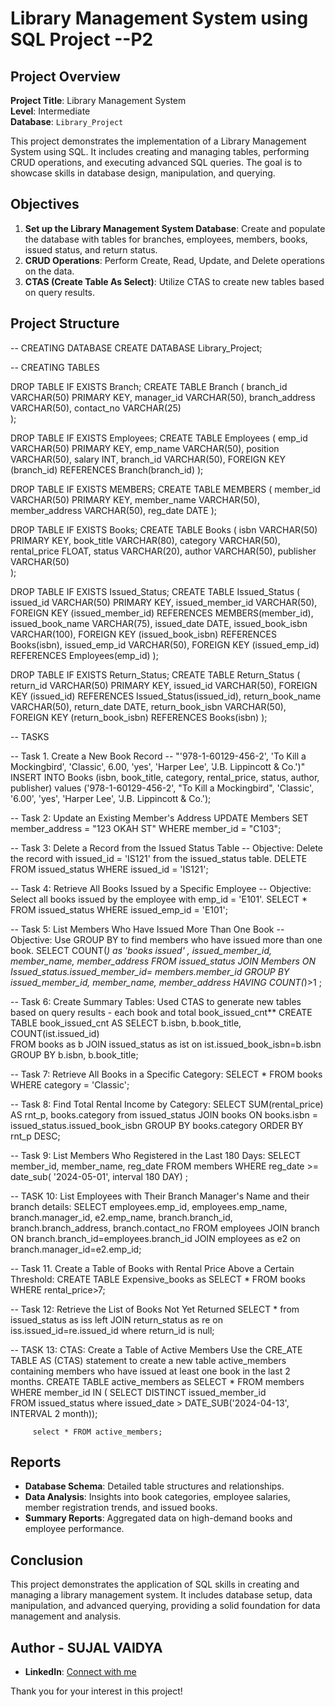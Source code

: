 # Library Management System using SQL Project --P2

## Project Overview

**Project Title**: Library Management System  
**Level**: Intermediate  
**Database**: `Library_Project`

This project demonstrates the implementation of a Library Management System using SQL. It includes creating and managing tables, performing CRUD operations, and executing advanced SQL queries. The goal is to showcase skills in database design, manipulation, and querying.


## Objectives

1. **Set up the Library Management System Database**: Create and populate the database with tables for branches, employees, members, books, issued status, and return status.
2. **CRUD Operations**: Perform Create, Read, Update, and Delete operations on the data.
3. **CTAS (Create Table As Select)**: Utilize CTAS to create new tables based on query results.

## Project Structure

-- CREATING DATABASE 
CREATE DATABASE Library_Project;


-- CREATING TABLES 


DROP TABLE IF EXISTS Branch;
CREATE TABLE Branch (
    branch_id VARCHAR(50) PRIMARY KEY,
	manager_id VARCHAR(50),
	branch_address VARCHAR(50),
	contact_no VARCHAR(25)			
);


DROP TABLE IF EXISTS Employees;
CREATE TABLE Employees (
    emp_id VARCHAR(50) PRIMARY KEY,
  	emp_name VARCHAR(50),
 	position VARCHAR(50),
 	salary INT,
    branch_id VARCHAR(50),
    FOREIGN KEY (branch_id) REFERENCES Branch(branch_id)
);


DROP TABLE IF EXISTS MEMBERS;
CREATE TABLE MEMBERS (
    member_id VARCHAR(50) PRIMARY KEY,
 	member_name VARCHAR(50),
	member_address VARCHAR(50),
	reg_date DATE
);


DROP TABLE IF EXISTS Books;
CREATE TABLE Books (
	isbn VARCHAR(50) PRIMARY KEY,
	book_title VARCHAR(80),
	category VARCHAR(50),
	rental_price FLOAT,
	status VARCHAR(20),
	author VARCHAR(50),
	publisher VARCHAR(50)		
); 


DROP TABLE IF EXISTS Issued_Status;
CREATE TABLE Issued_Status (
    issued_id VARCHAR(50) PRIMARY KEY,
	issued_member_id VARCHAR(50),
    FOREIGN KEY (issued_member_id) REFERENCES MEMBERS(member_id),
	issued_book_name VARCHAR(75),
	issued_date DATE,
	issued_book_isbn VARCHAR(100),
    FOREIGN KEY (issued_book_isbn) REFERENCES Books(isbn),
	issued_emp_id VARCHAR(50),
    FOREIGN KEY (issued_emp_id) REFERENCES Employees(emp_id)
);


DROP TABLE IF EXISTS Return_Status;
CREATE TABLE Return_Status (
    return_id VARCHAR(50) PRIMARY KEY,
	issued_id VARCHAR(50),
    FOREIGN KEY (issued_id) REFERENCES Issued_Status(issued_id),
	return_book_name VARCHAR(50),
	return_date DATE,
	return_book_isbn VARCHAR(50), 
FOREIGN KEY (return_book_isbn) REFERENCES Books(isbn)
);


-- TASKS

-- Task 1. Create a New Book Record -- "'978-1-60129-456-2', 'To Kill a Mockingbird', 'Classic', 6.00, 'yes', 'Harper Lee', 'J.B. Lippincott & Co.')"
INSERT INTO Books (isbn, book_title, category, rental_price, status, author, publisher)
values 
('978-1-60129-456-2', "To Kill a Mockingbird", 'Classic', '6.00', 'yes', 'Harper Lee', 'J.B. Lippincott & Co.');

-- Task 2: Update an Existing Member's Address
UPDATE Members 
SET member_address = "123 OKAH ST"
WHERE member_id = "C103";

-- Task 3: Delete a Record from the Issued Status Table -- Objective: Delete the record with issued_id = 'IS121' from the issued_status table.
DELETE FROM issued_status 
WHERE  issued_id = 'IS121';

-- Task 4: Retrieve All Books Issued by a Specific Employee -- Objective: Select all books issued by the employee with emp_id = 'E101'.
SELECT * FROM issued_status
WHERE issued_emp_id = 'E101';

-- Task 5: List Members Who Have Issued More Than One Book -- Objective: Use GROUP BY to find members who have issued more than one book.
SELECT COUNT(*) as 'books issued' , issued_member_id, member_name, member_address
FROM issued_status
JOIN 
    Members ON
Issued_status.issued_member_id= members.member_id
GROUP BY issued_member_id, member_name, member_address
HAVING COUNT(*)>1
; 


-- Task 6: Create Summary Tables: Used CTAS to generate new tables based on query results - each book and total book_issued_cnt** 
CREATE TABLE book_issued_cnt
AS
SELECT b.isbn, b.book_title, COUNT(ist.issued_id)  
FROM books as b
JOIN 
issued_status as ist
on ist.issued_book_isbn=b.isbn
GROUP BY b.isbn, b.book_title;


-- Task 7: Retrieve All Books in a Specific Category:
SELECT * FROM books 
WHERE category = 'Classic';


-- Task 8: Find Total Rental Income by Category:
SELECT SUM(rental_price) AS rnt_p, books.category
from issued_status
JOIN books
ON books.isbn = issued_status.issued_book_isbn
GROUP BY books.category
ORDER BY rnt_p DESC;


-- Task 9: List Members Who Registered in the Last 180 Days:
SELECT member_id, member_name, reg_date
FROM members 
WHERE reg_date >= date_sub( '2024-05-01', interval 
180 DAY) ; 


-- TASK 10: List Employees with Their Branch Manager's Name and their branch details:
SELECT employees.emp_id,
employees.emp_name,
branch.manager_id,
e2.emp_name, 
branch.branch_id,
branch.branch_address, 
branch.contact_no
FROM employees 
JOIN branch
ON branch.branch_id=employees.branch_id
JOIN employees as e2
on branch.manager_id=e2.emp_id;


-- Task 11. Create a Table of Books with Rental Price Above a Certain Threshold:
CREATE TABLE Expensive_books as 
SELECT * 
FROM books
WHERE rental_price>7;


-- Task 12: Retrieve the List of Books Not Yet Returned
SELECT *
from issued_status as iss
left JOIN return_status as re
on iss.issued_id=re.issued_id
where return_id is null;


-- TASK 13:  CTAS: Create a Table of Active Members
Use the CRE_ATE TABLE AS (CTAS) statement to create a new table active_members containing members who have issued at least one book in the last 2 months.
CREATE TABLE active_members as
SELECT * 
FROM members
WHERE member_id IN ( SELECT DISTINCT issued_member_id   
		FROM issued_status
         where issued_date > DATE_SUB('2024-04-13', INTERVAL 2 month));
         
         select * FROM active_members;



## Reports

- **Database Schema**: Detailed table structures and relationships.
- **Data Analysis**: Insights into book categories, employee salaries, member registration trends, and issued books.
- **Summary Reports**: Aggregated data on high-demand books and employee performance.

## Conclusion

This project demonstrates the application of SQL skills in creating and managing a library management system. It includes database setup, data manipulation, and advanced querying, providing a solid foundation for data management and analysis.


## Author - SUJAL VAIDYA 


- **LinkedIn**: [Connect with me](www.linkedin.com/in/sujal-vaidya-68a84025b)


Thank you for your interest in this project!
